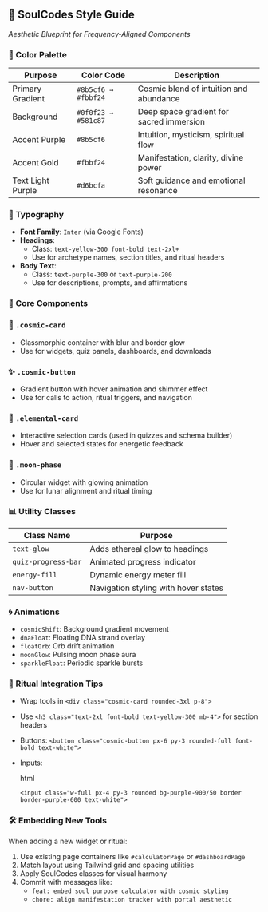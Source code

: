 ## 🌟 SoulCodes Style Guide

*Aesthetic Blueprint for Frequency-Aligned Components*

### 🎨 Color Palette

| Purpose | Color Code | Description |
| --- | --- | --- |
| Primary Gradient | `#8b5cf6 → #fbbf24` | Cosmic blend of intuition and abundance |
| Background | `#0f0f23 → #581c87` | Deep space gradient for sacred immersion |
| Accent Purple | `#8b5cf6` | Intuition, mysticism, spiritual flow |
| Accent Gold | `#fbbf24` | Manifestation, clarity, divine power |
| Text Light Purple | `#d6bcfa` | Soft guidance and emotional resonance |

### 🧬 Typography

- **Font Family**: `Inter` (via Google Fonts)
- **Headings**:
    - Class: `text-yellow-300 font-bold text-2xl+`
    - Use for archetype names, section titles, and ritual headers
- **Body Text**:
    - Class: `text-purple-300` or `text-purple-200`
    - Use for descriptions, prompts, and affirmations

### 🧩 Core Components

### 🔮 `.cosmic-card`

- Glassmorphic container with blur and border glow
- Use for widgets, quiz panels, dashboards, and downloads

### ✨ `.cosmic-button`

- Gradient button with hover animation and shimmer effect
- Use for calls to action, ritual triggers, and navigation

### 🧠 `.elemental-card`

- Interactive selection cards (used in quizzes and schema builder)
- Hover and selected states for energetic feedback

### 🌙 `.moon-phase`

- Circular widget with glowing animation
- Use for lunar alignment and ritual timing

### 📊 Utility Classes

| Class Name | Purpose |
| --- | --- |
| `text-glow` | Adds ethereal glow to headings |
| `quiz-progress-bar` | Animated progress indicator |
| `energy-fill` | Dynamic energy meter fill |
| `nav-button` | Navigation styling with hover states |

### 🌀 Animations

- `cosmicShift`: Background gradient movement
- `dnaFloat`: Floating DNA strand overlay
- `floatOrb`: Orb drift animation
- `moonGlow`: Pulsing moon phase aura
- `sparkleFloat`: Periodic sparkle bursts

### 🧪 Ritual Integration Tips

- Wrap tools in `<div class="cosmic-card rounded-3xl p-8">`
- Use `<h3 class="text-2xl font-bold text-yellow-300 mb-4">` for section headers
- Buttons: `<button class="cosmic-button px-6 py-3 rounded-full font-bold text-white">`
- Inputs:
    
    html
    
    `<input class="w-full px-4 py-3 rounded bg-purple-900/50 border border-purple-600 text-white">`
    

### 🛠️ Embedding New Tools

When adding a new widget or ritual:

1. Use existing page containers like `#calculatorPage` or `#dashboardPage`
2. Match layout using Tailwind grid and spacing utilities
3. Apply SoulCodes classes for visual harmony
4. Commit with messages like:
    - `feat: embed soul purpose calculator with cosmic styling`
    - `chore: align manifestation tracker with portal aesthetic`
